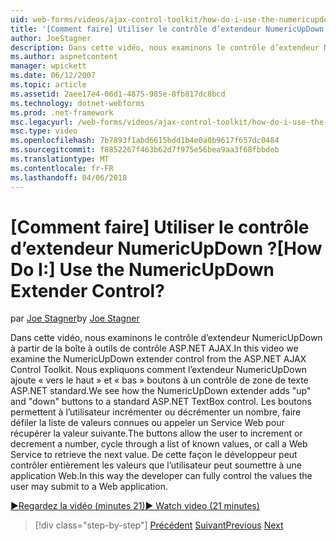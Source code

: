 ```yaml
---
uid: web-forms/videos/ajax-control-toolkit/how-do-i-use-the-numericupdown-extender-control
title: '[Comment faire] Utiliser le contrôle d’extendeur NumericUpDown ? | Microsoft Docs'
author: JoeStagner
description: Dans cette vidéo, nous examinons le contrôle d’extendeur NumericUpDown à partir de la boîte à outils de contrôle ASP.NET AJAX. Nous voir comment l’extendeur NumericUpDown ajoute « haut » et « bas »...
ms.author: aspnetcontent
manager: wpickett
ms.date: 06/12/2007
ms.topic: article
ms.assetid: 2aee17e4-06d1-4875-985e-8fb817dc8bcd
ms.technology: dotnet-webforms
ms.prod: .net-framework
msc.legacyurl: /web-forms/videos/ajax-control-toolkit/how-do-i-use-the-numericupdown-extender-control
msc.type: video
ms.openlocfilehash: 7b7893f1abd6615bdd1b4e0a0b9617f657dc0484
ms.sourcegitcommit: f8852267f463b62d7f975e56bea9aa3f68fbbdeb
ms.translationtype: MT
ms.contentlocale: fr-FR
ms.lasthandoff: 04/06/2018
---
```

<a name="how-do-i-use-the-numericupdown-extender-control"></a><span data-ttu-id="d47cd-105">[Comment faire] Utiliser le contrôle d’extendeur NumericUpDown ?</span><span class="sxs-lookup"><span data-stu-id="d47cd-105">[How Do I:] Use the NumericUpDown Extender Control?</span></span>
====================
<span data-ttu-id="d47cd-106">par [Joe Stagner](https://github.com/JoeStagner)</span><span class="sxs-lookup"><span data-stu-id="d47cd-106">by [Joe Stagner](https://github.com/JoeStagner)</span></span>

<span data-ttu-id="d47cd-107">Dans cette vidéo, nous examinons le contrôle d’extendeur NumericUpDown à partir de la boîte à outils de contrôle ASP.NET AJAX.</span><span class="sxs-lookup"><span data-stu-id="d47cd-107">In this video we examine the NumericUpDown extender control from the ASP.NET AJAX Control Toolkit.</span></span> <span data-ttu-id="d47cd-108">Nous expliquons comment l’extendeur NumericUpDown ajoute « vers le haut » et « bas » boutons à un contrôle de zone de texte ASP.NET standard.</span><span class="sxs-lookup"><span data-stu-id="d47cd-108">We see how the NumericUpDown extender adds "up" and "down" buttons to a standard ASP.NET TextBox control.</span></span> <span data-ttu-id="d47cd-109">Les boutons permettent à l’utilisateur incrémenter ou décrémenter un nombre, faire défiler la liste de valeurs connues ou appeler un Service Web pour récupérer la valeur suivante.</span><span class="sxs-lookup"><span data-stu-id="d47cd-109">The buttons allow the user to increment or decrement a number, cycle through a list of known values, or call a Web Service to retrieve the next value.</span></span> <span data-ttu-id="d47cd-110">De cette façon le développeur peut contrôler entièrement les valeurs que l’utilisateur peut soumettre à une application Web.</span><span class="sxs-lookup"><span data-stu-id="d47cd-110">In this way the developer can fully control the values the user may submit to a Web application.</span></span>

[<span data-ttu-id="d47cd-111">&#9654;Regardez la vidéo (minutes 21)</span><span class="sxs-lookup"><span data-stu-id="d47cd-111">&#9654; Watch video (21 minutes)</span></span>](https://channel9.msdn.com/Blogs/ASP-NET-Site-Videos/how-do-i-use-the-numericupdown-extender-control)

> [!div class="step-by-step"]
> <span data-ttu-id="d47cd-112">[Précédent](how-do-i-use-the-pagingbulletedlist-extender-control.md)
> [Suivant](how-do-i-use-the-aspnet-ajax-validatorcallout-extender.md)</span><span class="sxs-lookup"><span data-stu-id="d47cd-112">[Previous](how-do-i-use-the-pagingbulletedlist-extender-control.md)
[Next](how-do-i-use-the-aspnet-ajax-validatorcallout-extender.md)</span></span>
